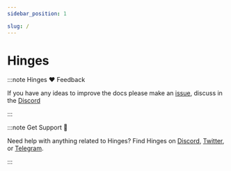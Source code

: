 ```yaml
---
sidebar_position: 1

slug: /
---
```


# Hinges

:::note Hinges ❤️ Feedback

If you have any ideas to improve the docs please make an [issue](https://github.com/hingeslab/doc/issues/new), discuss in the [Discord](https://discord.gg/gC7cYZ4bbm)

:::




:::note Get Support 💬

Need help with anything related to Hinges? Find Hinges on [Discord](https://discord.gg/gC7cYZ4bbm), [Twitter](https://twitter.com/hingesHQ), or [Telegram]( https://t.me/hinges_EN).

:::
